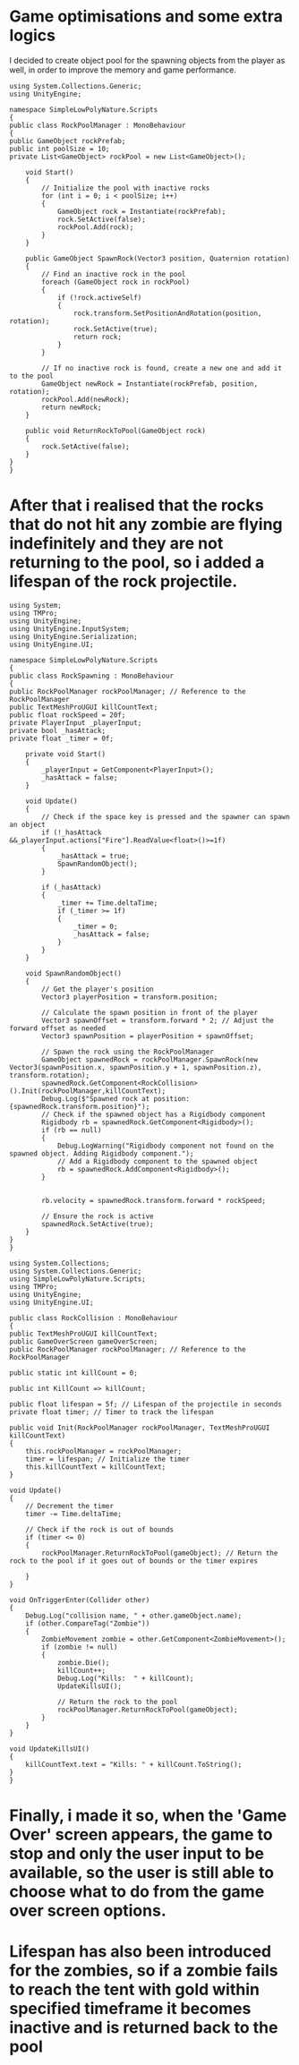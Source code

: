 ﻿# Game optimisations and some extra logics

I decided to create object pool for the spawning objects from the player as well, in order to improve the memory and game performance.

    using System.Collections.Generic;
    using UnityEngine;

    namespace SimpleLowPolyNature.Scripts
    {
    public class RockPoolManager : MonoBehaviour
    {
    public GameObject rockPrefab;
    public int poolSize = 10;
    private List<GameObject> rockPool = new List<GameObject>();

        void Start()
        {
            // Initialize the pool with inactive rocks
            for (int i = 0; i < poolSize; i++)
            {
                GameObject rock = Instantiate(rockPrefab);
                rock.SetActive(false);
                rockPool.Add(rock);
            }
        }

        public GameObject SpawnRock(Vector3 position, Quaternion rotation)
        {
            // Find an inactive rock in the pool
            foreach (GameObject rock in rockPool)
            {
                if (!rock.activeSelf)
                {
                    rock.transform.SetPositionAndRotation(position, rotation);
                    rock.SetActive(true);
                    return rock;
                }
            }

            // If no inactive rock is found, create a new one and add it to the pool
            GameObject newRock = Instantiate(rockPrefab, position, rotation);
            rockPool.Add(newRock);
            return newRock;
        }

        public void ReturnRockToPool(GameObject rock)
        {
            rock.SetActive(false);
        }
    }
    }

# After that i realised that the rocks that do not hit any zombie are flying indefinitely and they are not returning to the pool, so i added a lifespan of the rock projectile.

    using System;
    using TMPro;
    using UnityEngine;
    using UnityEngine.InputSystem;
    using UnityEngine.Serialization;
    using UnityEngine.UI;

    namespace SimpleLowPolyNature.Scripts
    {
    public class RockSpawning : MonoBehaviour
    {
    public RockPoolManager rockPoolManager; // Reference to the RockPoolManager
    public TextMeshProUGUI killCountText;
    public float rockSpeed = 20f;
    private PlayerInput _playerInput;
    private bool _hasAttack;
    private float _timer = 0f;

        private void Start()
        {
            _playerInput = GetComponent<PlayerInput>();
            _hasAttack = false;
        }

        void Update()
        {
            // Check if the space key is pressed and the spawner can spawn an object
            if (!_hasAttack &&_playerInput.actions["Fire"].ReadValue<float>()>=1f)
            {
                _hasAttack = true;
                SpawnRandomObject();
            }

            if (_hasAttack)
            {
                _timer += Time.deltaTime;
                if (_timer >= 1f)
                {
                    _timer = 0;
                    _hasAttack = false;
                }
            }
        }

        void SpawnRandomObject()
        {
            // Get the player's position
            Vector3 playerPosition = transform.position;

            // Calculate the spawn position in front of the player
            Vector3 spawnOffset = transform.forward * 2; // Adjust the forward offset as needed
            Vector3 spawnPosition = playerPosition + spawnOffset;

            // Spawn the rock using the RockPoolManager
            GameObject spawnedRock = rockPoolManager.SpawnRock(new Vector3(spawnPosition.x, spawnPosition.y + 1, spawnPosition.z), transform.rotation);
            spawnedRock.GetComponent<RockCollision>().Init(rockPoolManager,killCountText);
            Debug.Log($"Spawned rock at position: {spawnedRock.transform.position}");
            // Check if the spawned object has a Rigidbody component
            Rigidbody rb = spawnedRock.GetComponent<Rigidbody>();
            if (rb == null)
            {
                Debug.LogWarning("Rigidbody component not found on the spawned object. Adding Rigidbody component.");
                // Add a Rigidbody component to the spawned object
                rb = spawnedRock.AddComponent<Rigidbody>();
            }

            
            rb.velocity = spawnedRock.transform.forward * rockSpeed;
            
            // Ensure the rock is active
            spawnedRock.SetActive(true);
        }
    }
    }

    using System.Collections;
    using System.Collections.Generic;
    using SimpleLowPolyNature.Scripts;
    using TMPro;
    using UnityEngine;
    using UnityEngine.UI;

    public class RockCollision : MonoBehaviour
    {
    public TextMeshProUGUI killCountText;
    public GameOverScreen gameOverScreen;
    public RockPoolManager rockPoolManager; // Reference to the RockPoolManager

    public static int killCount = 0;
    
    public int KillCount => killCount;

    public float lifespan = 5f; // Lifespan of the projectile in seconds
    private float timer; // Timer to track the lifespan

    public void Init(RockPoolManager rockPoolManager, TextMeshProUGUI killCountText)
    {
        this.rockPoolManager = rockPoolManager;
        timer = lifespan; // Initialize the timer
        this.killCountText = killCountText;
    }

    void Update()
    {
        // Decrement the timer
        timer -= Time.deltaTime;

        // Check if the rock is out of bounds
        if (timer <= 0)
        {
            rockPoolManager.ReturnRockToPool(gameObject); // Return the rock to the pool if it goes out of bounds or the timer expires

        }
    }

    void OnTriggerEnter(Collider other)
    {
        Debug.Log("collision name, " + other.gameObject.name);
        if (other.CompareTag("Zombie"))
        {
            ZombieMovement zombie = other.GetComponent<ZombieMovement>();
            if (zombie != null)
            {
                zombie.Die();
                killCount++;
                Debug.Log("Kills:  " + killCount);
                UpdateKillsUI();

                // Return the rock to the pool
                rockPoolManager.ReturnRockToPool(gameObject);
            }
        }
    }

    void UpdateKillsUI()
    {
        killCountText.text = "Kills: " + killCount.ToString();
    }
    }

# Finally, i made it so, when the 'Game Over' screen appears, the game to stop and only the user input to be available, so the user is still able to choose what to do from the game over screen options. 

# Lifespan has also been introduced for the zombies, so if a zombie fails to reach the tent with gold within specified timeframe it becomes inactive and is returned back to the pool